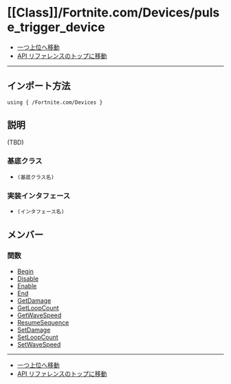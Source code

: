 # [[Class]]/Fortnite.com/Devices/pulse_trigger_device

- [一つ上位へ移動](../main.md)
- [API リファレンスのトップに移動](../../../main.md)

---

## インポート方法

```verse
using { /Fortnite.com/Devices }
```

## 説明

(TBD)

### 基底クラス

- `(基底クラス名)`

### 実装インタフェース

- `(インタフェース名)`

## メンバー

### 関数

- [Begin](./F_Begin/main.md)
- [Disable](./F_Disable/main.md)
- [Enable](./F_Enable/main.md)
- [End](./F_End/main.md)
- [GetDamage](./F_GetDamage/main.md)
- [GetLoopCount](./F_GetLoopCount/main.md)
- [GetWaveSpeed](./F_GetWaveSpeed/main.md)
- [ResumeSequence](./F_ResumeSequence/main.md)
- [SetDamage](./F_SetDamage/main.md)
- [SetLoopCount](./F_SetLoopCount/main.md)
- [SetWaveSpeed](./F_SetWaveSpeed/main.md)

---

- [一つ上位へ移動](../main.md)
- [API リファレンスのトップに移動](../../../main.md)
